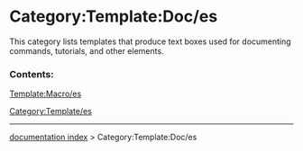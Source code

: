 # Category:Template:Doc/es
This category lists templates that produce text boxes used for documenting commands, tutorials, and other elements.

### Contents:

[Template:Macro/es](Template:Macro/es.md)

[Category:Template/es](Category:Template/es.md)

---
[documentation index](../README.md) > Category:Template:Doc/es
